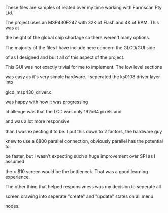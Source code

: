 These files are samples of reated over my time working with Farmscan Pty Ltd.

The project uses an MSP430F247 with 32K of Flash and 4K of RAM. This was at 

the height of the global chip shortage so there weren't many options.

The majority of the files I have include here concern the GLCD/GUI side

of as I designed and built all of this aspect of the project. 


This GUI was not exactly trivial for me to implement. The low level sections

was easy as it's very simple hardware. I seperated the ks0108 driver layer into 

glcd_msp430_driver.c  

was happy with how it was progressing   

challenge was that the LCD was only 192x64 pixels and     


and was a lot more responsive 

than I was expecting it to be. I put this down to 2 factors, the hardware guy

knew to use a 6800 parallel connection, obviously parallel has the potential to 

be faster, but I wasn't expecting such a huge improvement over SPI as I assumed

the < $10 screen would be the bottleneck. That was a good learning experience.


The other thing that helped responsivness was my decision to seperate all 

screen drawing into seperate "create" and "update" states on all menu 

nodes.   



 

 

 

